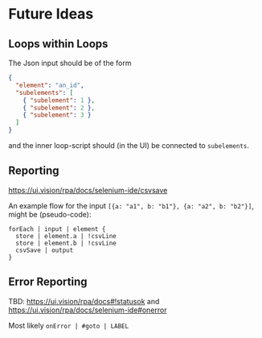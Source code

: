 # Future Ideas

## Loops within Loops

The Json input should be of the form
```json
{
  "element": "an_id",
  "subelements": [
    { "subelement": 1 },
    { "subelement": 2 },
    { "subelement": 3 }
  ]
}
```

and the inner loop-script should (in the UI) be connected to `subelements`.

## Reporting

https://ui.vision/rpa/docs/selenium-ide/csvsave

An example flow for the input `[{a: "a1", b: "b1"}, {a: "a2", b: "b2"}]`, might be (pseudo-code):

```
forEach | input | element {
  store | element.a | !csvLine
  store | element.b | !csvLine
  csvSave | output
}
```

## Error Reporting

TBD: https://ui.vision/rpa/docs#!statusok and https://ui.vision/rpa/docs/selenium-ide#onerror

Most likely `onError | #goto | LABEL`
